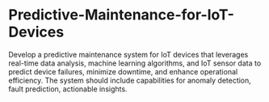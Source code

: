 # Predictive-Maintenance-for-IoT-Devices
Develop a predictive maintenance system for IoT devices that leverages real-time data analysis, machine learning algorithms, and IoT sensor data to predict device failures, minimize downtime, and enhance operational efficiency. The system should include capabilities for anomaly detection, fault prediction, actionable insights.
